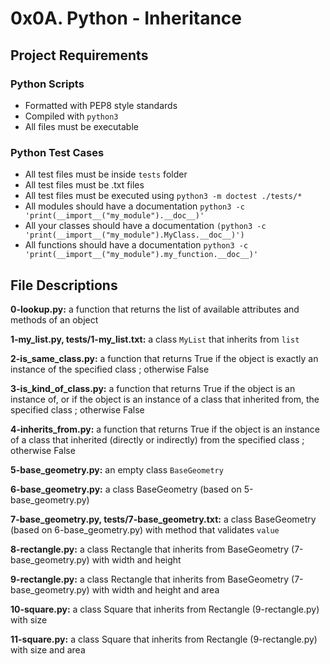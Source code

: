 # 0x0A. Python - Inheritance
## Project Requirements
### Python Scripts
- Formatted with PEP8 style standards
- Compiled with `python3`
- All files must be executable
### Python Test Cases
- All test files must be inside `tests` folder
- All test files must be .txt files
- All test files must be executed using `python3 -m doctest ./tests/*`
- All modules should have a documentation `python3 -c 'print(__import__("my_module").__doc__)'`
- All your classes should have a documentation `(python3 -c 'print(__import__("my_module").MyClass.__doc__)')`
- All functions should have a documentation `python3 -c 'print(__import__("my_module").my_function.__doc__)'`

## File Descriptions
**0-lookup.py:** a function that returns the list of available attributes and methods of an object

**1-my_list.py, tests/1-my_list.txt:** a class `MyList` that inherits from `list`

**2-is_same_class.py:** a function that returns True if the object is exactly an instance of the specified class ; otherwise False

**3-is_kind_of_class.py:** a function that returns True if the object is an instance of, or if the object is an instance of a class that inherited from, the specified class ; otherwise False

**4-inherits_from.py:** a function that returns True if the object is an instance of a class that inherited (directly or indirectly) from the specified class ; otherwise False

**5-base_geometry.py:** an empty class `BaseGeometry`

**6-base_geometry.py:** a class BaseGeometry (based on 5-base_geometry.py)

**7-base_geometry.py, tests/7-base_geometry.txt:** a class BaseGeometry (based on 6-base_geometry.py) with method that validates `value`

**8-rectangle.py:** a class Rectangle that inherits from BaseGeometry (7-base_geometry.py) with width and height

**9-rectangle.py:** a class Rectangle that inherits from BaseGeometry (7-base_geometry.py) with width and height and area

**10-square.py:** a class Square that inherits from Rectangle (9-rectangle.py) with size

**11-square.py:** a class Square that inherits from Rectangle (9-rectangle.py) with size and area

